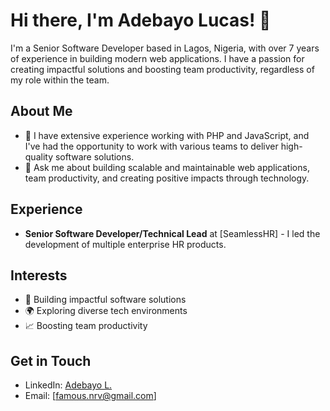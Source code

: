 # Hi there, I'm Adebayo Lucas! 👋

I'm a Senior Software Developer based in Lagos, Nigeria, with over 7 years of experience in building modern web applications. I have a passion for creating impactful solutions and boosting team productivity, regardless of my role within the team.

## About Me

- 🔭 I have extensive experience working with PHP and JavaScript, and I've had the opportunity to work with various teams to deliver high-quality software solutions.
- 💬 Ask me about building scalable and maintainable web applications, team productivity, and creating positive impacts through technology.

## Experience

- **Senior Software Developer/Technical Lead** at [SeamlessHR] - I led the development of multiple enterprise HR products.

## Interests

- 🚀 Building impactful software solutions
- 🌍 Exploring diverse tech environments
- 📈 Boosting team productivity

## Get in Touch

- LinkedIn: [Adebayo L.](https://www.linkedin.com/in/mavenleo)
- Email: [famous.nrv@gmail.com]
